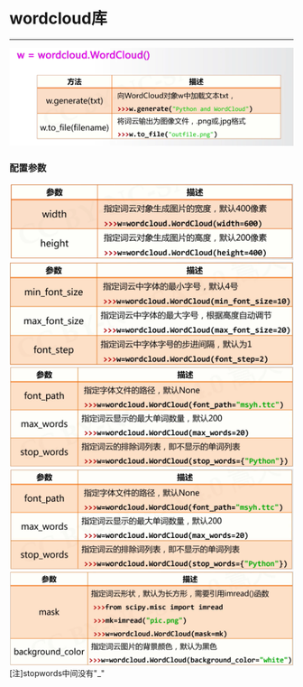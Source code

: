 # wordcloud库
---
![](image/2022-02-16-21-23-48.png)
### 配置参数
![](image/2022-02-16-21-26-29.png)
![](image/2022-02-16-21-26-48.png)
![](image/2022-02-16-21-27-46.png)
![](image/2022-02-16-21-28-00.png)
![](image/2022-02-16-21-28-49.png)
[注]stopwords中间没有"_"